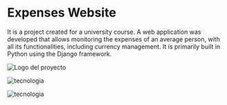 # Expenses Website

It is a project created for a university course. A web application was developed that allows monitoring the expenses of an average person, with all its functionalities, including currency management. It is primarily built in Python using the Django framework.


![Logo del proyecto](https://cdn.iconscout.com/icon/free/png-256/free-python-logo-icon-download-in-svg-png-gif-file-formats--technology-social-media-vol-5-pack-logos-icons-2945099.png?f=webp)


![tecnologia](https://1000marcas.net/wp-content/uploads/2021/06/Django-Logo.png)

![tecnologia](https://cdn.freebiesupply.com/logos/large/2x/mysql-5-logo-png-transparent.png)
